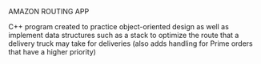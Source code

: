 AMAZON ROUTING APP


C++ program created to practice object-oriented design as well as implement data structures such as a stack to optimize the route that a delivery truck may take for deliveries (also adds handling for Prime orders that have a higher priority)

